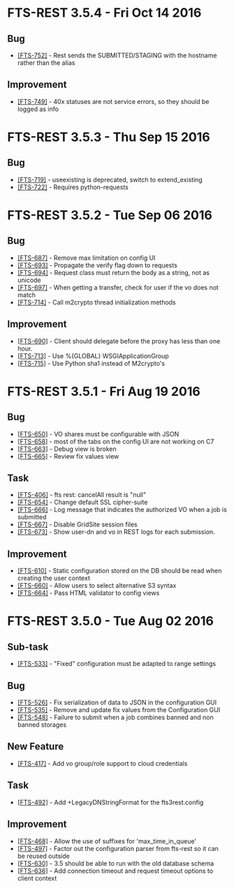 FTS-REST 3.5.4 - Fri Oct 14 2016
================================
## Bug
- [[FTS-752]](https://its.cern.ch/jira/browse/FTS-752) - Rest sends the SUBMITTED/STAGING with the hostname rather than the alias

## Improvement
- [[FTS-749]](https://its.cern.ch/jira/browse/FTS-749) - 40x statuses are not service errors, so they should be logged as info

FTS-REST 3.5.3 - Thu Sep 15 2016
================================

## Bug
- [[FTS-719]](https://its.cern.ch/jira/browse/FTS-719) - useexisting is deprecated, switch to extend\_existing
- [[FTS-722]](https://its.cern.ch/jira/browse/FTS-722) - Requires python-requests

FTS-REST 3.5.2 - Tue Sep 06 2016
================================

## Bug
- [[FTS-687]](https://its.cern.ch/jira/browse/FTS-687) - Remove max limitation on config UI
- [[FTS-693]](https://its.cern.ch/jira/browse/FTS-693) - Propagate the verify flag down to requests
- [[FTS-694]](https://its.cern.ch/jira/browse/FTS-694) - Request class must return the body as a string, not as unicode
- [[FTS-697]](https://its.cern.ch/jira/browse/FTS-697) - When getting a transfer, check for user if the vo does not match
- [[FTS-714]](https://its.cern.ch/jira/browse/FTS-714) - Call m2crypto thread initialization methods

## Improvement
- [[FTS-690]](https://its.cern.ch/jira/browse/FTS-690) - Client should delegate before the proxy has less than one hour.
- [[FTS-713]](https://its.cern.ch/jira/browse/FTS-713) - Use %{GLOBAL} WSGIApplicationGroup
- [[FTS-715]](https://its.cern.ch/jira/browse/FTS-715) - Use Python sha1 instead of M2crypto's

FTS-REST 3.5.1 - Fri Aug 19 2016
================================

## Bug
- [[FTS-650]](https://its.cern.ch/jira/browse/FTS-650) - VO shares must be configurable with JSON
- [[FTS-658]](https://its.cern.ch/jira/browse/FTS-658) - most of the tabs on the config UI are not working  on C7 
- [[FTS-663]](https://its.cern.ch/jira/browse/FTS-663) - Debug view is broken
- [[FTS-665]](https://its.cern.ch/jira/browse/FTS-665) - Review fix values view

## Task
- [[FTS-406]](https://its.cern.ch/jira/browse/FTS-406) - fts rest: cancelAll result is "null"
- [[FTS-654]](https://its.cern.ch/jira/browse/FTS-654) - Change default SSL cipher-suite
- [[FTS-666]](https://its.cern.ch/jira/browse/FTS-666) - Log message that indicates the authorized VO when a job is submitted
- [[FTS-667]](https://its.cern.ch/jira/browse/FTS-667) - Disable GridSite session files
- [[FTS-673]](https://its.cern.ch/jira/browse/FTS-673) - Show user-dn and vo in REST logs for each submission.

## Improvement
- [[FTS-610]](https://its.cern.ch/jira/browse/FTS-610) - Static configuration stored on the DB should be read when creating the user context
- [[FTS-660]](https://its.cern.ch/jira/browse/FTS-660) - Allow users to select alternative S3 syntax
- [[FTS-664]](https://its.cern.ch/jira/browse/FTS-664) - Pass HTML validator to config views

FTS-REST 3.5.0 - Tue Aug 02 2016
================================

## Sub-task
- [[FTS-533]](https://its.cern.ch/jira/browse/FTS-533) - "Fixed" configuration must be adapted to range settings

## Bug
- [[FTS-526]](https://its.cern.ch/jira/browse/FTS-526) - Fix serialization of data to JSON in the configuration GUI
- [[FTS-535]](https://its.cern.ch/jira/browse/FTS-535) - Remove and update fix values from the Configuration GUI
- [[FTS-548]](https://its.cern.ch/jira/browse/FTS-548) - Failure to submit when a job combines banned and non banned storages

## New Feature
- [[FTS-417]](https://its.cern.ch/jira/browse/FTS-417) - Add vo group/role support to cloud credentials

## Task
- [[FTS-492]](https://its.cern.ch/jira/browse/FTS-492) - Add +LegacyDNStringFormat for the fts3rest.config

## Improvement
- [[FTS-468]](https://its.cern.ch/jira/browse/FTS-468) - Allow the use of suffixes for 'max\_time\_in\_queue'
- [[FTS-497]](https://its.cern.ch/jira/browse/FTS-497) - Factor out the configuration parser from fts-rest so it can be reused outside
- [[FTS-630]](https://its.cern.ch/jira/browse/FTS-630) - 3.5 should be able to run with the old database schema
- [[FTS-636]](https://its.cern.ch/jira/browse/FTS-636) - Add connection timeout and request timeout options to client context

